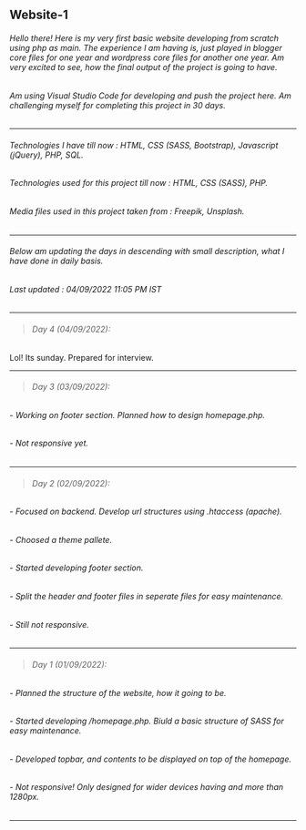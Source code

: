 ## Website-1

###### Hello there! Here is my very first basic website developing from scratch using php as main. The experience I am having is, just played in blogger core files for one year and wordpress core files for another one year. Am very excited to see, how the final output of the project is going to have.

###### Am using Visual Studio Code for developing and push the project here. Am challenging myself for completing this project in 30 days.

----------

###### Technologies I have till now : HTML, CSS (SASS, Bootstrap), Javascript (jQuery), PHP, SQL.

###### Technologies used for this project till now : HTML, CSS (SASS), PHP.

###### Media files used in this project taken from : Freepik, Unsplash.

----------

###### Below am updating the days in descending with small description, what I have done in daily basis.

###### Last updated : 04/09/2022 11:05 PM IST

----------

> ###### Day 4 (04/09/2022):

Lol! Its sunday. Prepared for interview.

----------

> ###### Day 3 (03/09/2022):

###### - Working on footer section. Planned how to design homepage.php.
###### - Not responsive yet.
  
----------

> ###### Day 2 (02/09/2022):

###### - Focused on backend. Develop url structures using .htaccess (apache).
###### - Choosed a theme pallete.
###### - Started developing footer section.
###### - Split the header and footer files in seperate files for easy maintenance.
###### - Still not responsive.
  
----------

> ###### Day 1 (01/09/2022):

###### - Planned the structure of the website, how it going to be.
###### - Started developing /homepage.php. Biuld a basic structure of SASS for easy maintenance.
###### - Developed topbar, and contents to be displayed on top of the homepage.
###### - Not responsive! Only designed for wider devices having and more than 1280px.
  
----------
